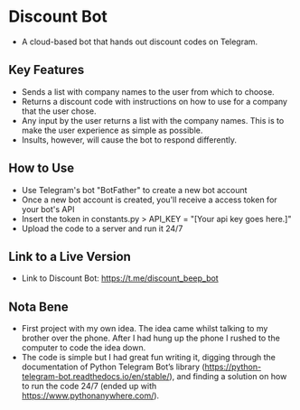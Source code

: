 # Discount Bot
- A cloud-based bot that hands out discount codes on Telegram.

## Key Features
- Sends a list with company names to the user from which to choose.
- Returns a discount code with instructions on how to use for a company that the user chose.
- Any input by the user returns a list with the company names. This is to make the user experience as simple as possible.
- Insults, however, will cause the bot to respond differently.

## How to Use
- Use Telegram's bot "BotFather" to create a new bot account
- Once a new bot account is created, you'll receive a access token for your bot's API
- Insert the token in constants.py > API_KEY = "[Your api key goes here.]"
- Upload the code to a server and run it 24/7

## Link to a Live Version
- Link to Discount Bot: https://t.me/discount_beep_bot

## Nota Bene
- First project with my own idea. The idea came whilst talking to my brother over the phone. After I had hung up the phone I rushed to the computer to code the idea down. 
- The code is simple but I had great fun writing it, digging through the documentation of Python Telegram Bot’s library (https://python-telegram-bot.readthedocs.io/en/stable/), and finding a solution on how to run the code 24/7 (ended up with https://www.pythonanywhere.com/).
